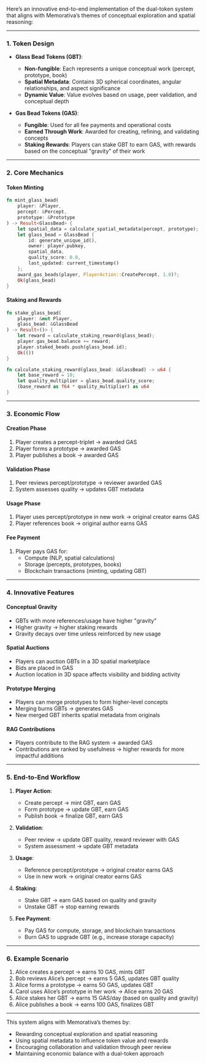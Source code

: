 Here’s an innovative end-to-end implementation of the dual-token system that aligns with Memorativa’s themes of conceptual exploration and spatial reasoning:

---

### 1. **Token Design**
- **Glass Bead Tokens (GBT)**:
  - **Non-fungible**: Each represents a unique conceptual work (percept, prototype, book)
  - **Spatial Metadata**: Contains 3D spherical coordinates, angular relationships, and aspect significance
  - **Dynamic Value**: Value evolves based on usage, peer validation, and conceptual depth

- **Gas Bead Tokens (GAS)**:
  - **Fungible**: Used for all fee payments and operational costs
  - **Earned Through Work**: Awarded for creating, refining, and validating concepts
  - **Staking Rewards**: Players can stake GBT to earn GAS, with rewards based on the conceptual "gravity" of their work

---

### 2. **Core Mechanics**
#### **Token Minting**
```rust
fn mint_glass_bead(
    player: &Player,
    percept: &Percept,
    prototype: &Prototype
) -> Result<GlassBead> {
    let spatial_data = calculate_spatial_metadata(percept, prototype);
    let glass_bead = GlassBead {
        id: generate_unique_id(),
        owner: player.pubkey,
        spatial_data,
        quality_score: 0.0,
        last_updated: current_timestamp()
    };
    award_gas_beads(player, PlayerAction::CreatePercept, 1.0)?;
    Ok(glass_bead)
}
```


#### **Staking and Rewards**
```rust
fn stake_glass_bead(
    player: &mut Player,
    glass_bead: &GlassBead
) -> Result<()> {
    let reward = calculate_staking_reward(glass_bead);
    player.gas_bead.balance += reward;
    player.staked_beads.push(glass_bead.id);
    Ok(())
}

fn calculate_staking_reward(glass_bead: &GlassBead) -> u64 {
    let base_reward = 10;
    let quality_multiplier = glass_bead.quality_score;
    (base_reward as f64 * quality_multiplier) as u64
}
```


---

### 3. **Economic Flow**
#### **Creation Phase**
1. Player creates a percept-triplet → awarded GAS
2. Player forms a prototype → awarded GAS
3. Player publishes a book → awarded GAS

#### **Validation Phase**
1. Peer reviews percept/prototype → reviewer awarded GAS
2. System assesses quality → updates GBT metadata

#### **Usage Phase**
1. Player uses percept/prototype in new work → original creator earns GAS
2. Player references book → original author earns GAS

#### **Fee Payment**
1. Player pays GAS for:
   - Compute (NLP, spatial calculations)
   - Storage (percepts, prototypes, books)
   - Blockchain transactions (minting, updating GBT)

---

### 4. **Innovative Features**
#### **Conceptual Gravity**
- GBTs with more references/usage have higher "gravity"
- Higher gravity → higher staking rewards
- Gravity decays over time unless reinforced by new usage

#### **Spatial Auctions**
- Players can auction GBTs in a 3D spatial marketplace
- Bids are placed in GAS
- Auction location in 3D space affects visibility and bidding activity

#### **Prototype Merging**
- Players can merge prototypes to form higher-level concepts
- Merging burns GBTs → generates GAS
- New merged GBT inherits spatial metadata from originals

#### **RAG Contributions**
- Players contribute to the RAG system → awarded GAS
- Contributions are ranked by usefulness → higher rewards for more impactful additions

---

### 5. **End-to-End Workflow**
1. **Player Action**:
   - Create percept → mint GBT, earn GAS
   - Form prototype → update GBT, earn GAS
   - Publish book → finalize GBT, earn GAS

2. **Validation**:
   - Peer review → update GBT quality, reward reviewer with GAS
   - System assessment → update GBT metadata

3. **Usage**:
   - Reference percept/prototype → original creator earns GAS
   - Use in new work → original creator earns GAS

4. **Staking**:
   - Stake GBT → earn GAS based on quality and gravity
   - Unstake GBT → stop earning rewards

5. **Fee Payment**:
   - Pay GAS for compute, storage, and blockchain transactions
   - Burn GAS to upgrade GBT (e.g., increase storage capacity)

---

### 6. **Example Scenario**
1. Alice creates a percept → earns 10 GAS, mints GBT
2. Bob reviews Alice’s percept → earns 5 GAS, updates GBT quality
3. Alice forms a prototype → earns 50 GAS, updates GBT
4. Carol uses Alice’s prototype in her work → Alice earns 20 GAS
5. Alice stakes her GBT → earns 15 GAS/day (based on quality and gravity)
6. Alice publishes a book → earns 100 GAS, finalizes GBT

---

This system aligns with Memorativa’s themes by:
- Rewarding conceptual exploration and spatial reasoning
- Using spatial metadata to influence token value and rewards
- Encouraging collaboration and validation through peer review
- Maintaining economic balance with a dual-token approach